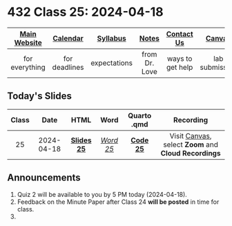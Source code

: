 # 432 Class 25: 2024-04-18

[Main Website](https://thomaselove.github.io/432-2024/) | [Calendar](https://thomaselove.github.io/432-2024/calendar.html) | [Syllabus](https://thomaselove.github.io/432-syllabus-2024/) | [Notes](https://thomaselove.github.io/432-notes/) | [Contact Us](https://thomaselove.github.io/432-2024/contact.html) | [Canvas](https://canvas.case.edu) | [Data and Code](https://github.com/THOMASELOVE/432-data) | [Sources](https://github.com/THOMASELOVE/432-classes-2024/tree/main/sources)
:-----------: | :--------------: | :----------: | :---------: | :-------------: | :-----------: | :------------: |:------:
for everything | for deadlines | expectations | from Dr. Love | ways to get help | lab submission | for downloads | to read

## Today's Slides

Class | Date | HTML | Word | Quarto .qmd | Recording
:---: | :--------: | :------: | :------: | :------: | :-------------:
25 | 2024-04-18 | **[Slides 25](https://thomaselove.github.io/432-slides-2024/slides25.html)** | *[Word 25](https://thomaselove.github.io/432-slides-2024/slides25w.docx)* | **[Code 25](https://github.com/THOMASELOVE/432-slides-2024/blob/main/slides25.qmd)** | Visit [Canvas](https://canvas.case.edu/), select **Zoom** and **Cloud Recordings**

## Announcements

1. Quiz 2 will be available to you by 5 PM today (2024-04-18).
2. Feedback on the Minute Paper after Class 24 **will be posted** in time for class.
3. 
